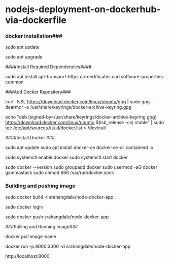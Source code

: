 # nodejs-deployment-on-dockerhub-via-dockerfile

### docker installation###

sudo apt update

sudo apt upgrade

####Install Required Dependencies####

sudo apt install apt-transport-https ca-certificates curl software-properties-common

###Add Docker Repository###

curl -fsSL https://download.docker.com/linux/ubuntu/gpg | sudo gpg --dearmor -o /usr/share/keyrings/docker-archive-keyring.gpg

echo "deb [signed-by=/usr/share/keyrings/docker-archive-keyring.gpg] https://download.docker.com/linux/ubuntu $(lsb_release -cs) stable" | sudo tee /etc/apt/sources.list.d/docker.list > /dev/null

 ####Install Docker ###
 
sudo apt update
sudo apt install docker-ce docker-ce-cli containerd.io

sudo systemctl enable docker
sudo systemctl start docker

sudo docker --version
sudo groupadd docker
sudo usermod -aG docker gammastack
sudo chmod 666 /var/run/docker.sock


### Building and pushing image ####

sudo docker build -t srahangdale/node-docker-app .

sudo docker login

sudo docker push srahangdale/node-docker-app

###Pulling and Running Image###

docker pull image-name

docker run -p 8000:3000 -d srahangdale/node-docker-app

http://localhost:8000


